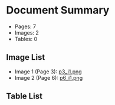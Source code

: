 # Document Summary

- Pages: 7
- Images: 2
- Tables: 0

## Image List

- Image 1 (Page 3): [p3_i1.png](pdf_images/p3_i1.png)
- Image 2 (Page 6): [p6_i1.png](pdf_images/p6_i1.png)

## Table List

